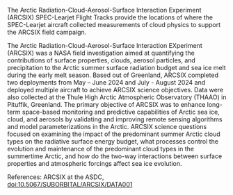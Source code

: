The Arctic Radiation-Cloud-Aerosol-Surface Interaction Experiment (ARCSIX) SPEC-Learjet Flight Tracks provide the locations of where the SPEC-Learjet aircraft collected measurements of cloud physics to support the ARCSIX field campaign.

The Arctic Radiation-Cloud-Aerosol-Surface Interaction EXperiment (ARCSIX) was a NASA field investigation aimed at quantifying the contributions of surface properties, clouds, aerosol particles, and precipitation to the Arctic summer surface radiation budget and sea ice melt during the early melt season. Based out of Greenland, ARCSIX completed two deployments from May – June 2024 and July - August 2024 and deployed multiple aircraft to achieve ARCSIX science objectives. Data were also collected at the Thule High Arctic Atmospheric Observatory (THAAO) in Pituffik, Greenland. The primary objective of ARCSIX was to enhance long-term space-based monitoring and predictive capabilities of Arctic sea ice, cloud, and aerosols by validating and improving remote sensing algorithms and model parameterizations in the Arctic. ARCSIX science questions focused on examining the impact of the predominant summer Arctic cloud types on the radiative surface energy budget, what processes control the evolution and maintenance of the predominant cloud types in the summertime Arctic, and how do the two-way interactions between surface properties and atmospheric forcings affect sea ice evolution.

References: ARCSIX at the ASDC, [doi:10.5067/SUBORBITAL/ARCSIX/DATA001](https://asdc.larc.nasa.gov/project/ARCSIX)
